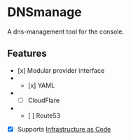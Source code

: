 # DNSmanage
A dns-management tool for the console.

## Features
- [x] Modular provider interface
- - [x] YAML
- - [ ] CloudFlare
- - [ ] Route53
- [x] Supports [Infrastructure as Code](https://en.wikipedia.org/wiki/Infrastructure_as_Code)
